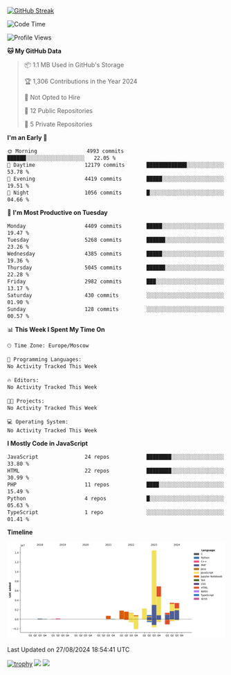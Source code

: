 [![GitHub Streak](https://github-readme-streak-stats.herokuapp.com/?user=yogik10)](https://git.io/streak-stats)
<!--START_SECTION:waka-->
![Code Time](http://img.shields.io/badge/Code%20Time-799%20hrs%2020%20mins-blue)

![Profile Views](http://img.shields.io/badge/Profile%20Views-0-blue)

**🐱 My GitHub Data** 

> 📦 1.1 MB Used in GitHub's Storage 
 > 
> 🏆 1,306 Contributions in the Year 2024
 > 
> 🚫 Not Opted to Hire
 > 
> 📜 12 Public Repositories 
 > 
> 🔑 5 Private Repositories 
 > 
**I'm an Early 🐤** 

```text
🌞 Morning                4993 commits        ██████░░░░░░░░░░░░░░░░░░░   22.05 % 
🌆 Daytime                12179 commits       █████████████░░░░░░░░░░░░   53.78 % 
🌃 Evening                4419 commits        █████░░░░░░░░░░░░░░░░░░░░   19.51 % 
🌙 Night                  1056 commits        █░░░░░░░░░░░░░░░░░░░░░░░░   04.66 % 
```
📅 **I'm Most Productive on Tuesday** 

```text
Monday                   4409 commits        █████░░░░░░░░░░░░░░░░░░░░   19.47 % 
Tuesday                  5268 commits        ██████░░░░░░░░░░░░░░░░░░░   23.26 % 
Wednesday                4385 commits        █████░░░░░░░░░░░░░░░░░░░░   19.36 % 
Thursday                 5045 commits        ██████░░░░░░░░░░░░░░░░░░░   22.28 % 
Friday                   2982 commits        ███░░░░░░░░░░░░░░░░░░░░░░   13.17 % 
Saturday                 430 commits         ░░░░░░░░░░░░░░░░░░░░░░░░░   01.90 % 
Sunday                   128 commits         ░░░░░░░░░░░░░░░░░░░░░░░░░   00.57 % 
```


📊 **This Week I Spent My Time On** 

```text
🕑︎ Time Zone: Europe/Moscow

💬 Programming Languages: 
No Activity Tracked This Week

🔥 Editors: 
No Activity Tracked This Week

🐱‍💻 Projects: 
No Activity Tracked This Week

💻 Operating System: 
No Activity Tracked This Week
```

**I Mostly Code in JavaScript** 

```text
JavaScript               24 repos            ████████░░░░░░░░░░░░░░░░░   33.80 % 
HTML                     22 repos            ████████░░░░░░░░░░░░░░░░░   30.99 % 
PHP                      11 repos            ████░░░░░░░░░░░░░░░░░░░░░   15.49 % 
Python                   4 repos             █░░░░░░░░░░░░░░░░░░░░░░░░   05.63 % 
TypeScript               1 repo              ░░░░░░░░░░░░░░░░░░░░░░░░░   01.41 % 
```



**Timeline**

![Lines of Code chart](https://raw.githubusercontent.com/Yogik10/Yogik10/main/assets/bar_graph.png)


 Last Updated on 27/08/2024 18:54:41 UTC
<!--END_SECTION:waka-->
[![trophy](https://github-profile-trophy.vercel.app/?username=yogik10)](https://github.com/ryo-ma/github-profile-trophy)
![](https://github-profile-summary-cards.vercel.app/api/cards/profile-details?username=yogik10&theme=solarized_dark)
![](https://github-profile-summary-cards.vercel.app/api/cards/most-commit-language?username=yogik10&theme=solarized_dark)


